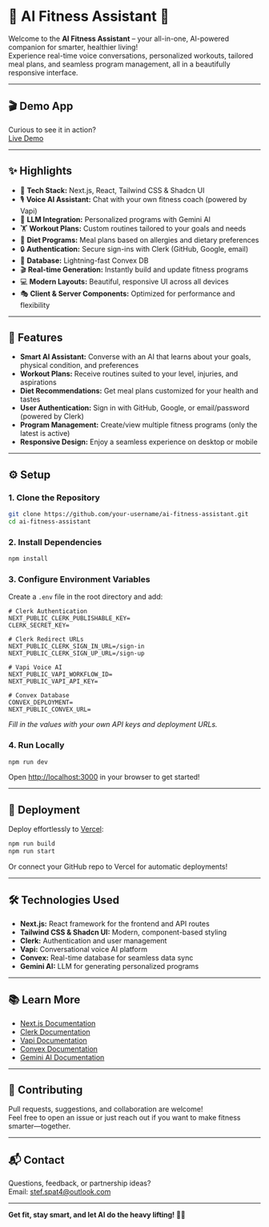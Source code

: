 # 💪 AI Fitness Assistant 🤖

Welcome to the **AI Fitness Assistant** – your all-in-one, AI-powered companion for smarter, healthier living!  
Experience real-time voice conversations, personalized workouts, tailored meal plans, and seamless program management, all in a beautifully responsive interface.

---

## 🎬 Demo App

Curious to see it in action?  
[Live Demo](https://virtu-fit-ai.vercel.app/)

---

## ✨ Highlights

- 🚀 **Tech Stack:** Next.js, React, Tailwind CSS & Shadcn UI
- 🎙️ **Voice AI Assistant:** Chat with your own fitness coach (powered by Vapi)
- 🧠 **LLM Integration:** Personalized programs with Gemini AI
- 🏋️ **Workout Plans:** Custom routines tailored to your goals and needs
- 🥗 **Diet Programs:** Meal plans based on allergies and dietary preferences
- 🔒 **Authentication:** Secure sign-ins with Clerk (GitHub, Google, email)
- 💾 **Database:** Lightning-fast Convex DB
- 🎬 **Real-time Generation:** Instantly build and update fitness programs
- 💻 **Modern Layouts:** Beautiful, responsive UI across all devices
- 🎭 **Client & Server Components:** Optimized for performance and flexibility

---

## 🏅 Features

- **Smart AI Assistant:** Converse with an AI that learns about your goals, physical condition, and preferences
- **Workout Plans:** Receive routines suited to your level, injuries, and aspirations
- **Diet Recommendations:** Get meal plans customized for your health and tastes
- **User Authentication:** Sign in with GitHub, Google, or email/password (powered by Clerk)
- **Program Management:** Create/view multiple fitness programs (only the latest is active)
- **Responsive Design:** Enjoy a seamless experience on desktop or mobile

---

## ⚙️ Setup

### 1. Clone the Repository

```bash
git clone https://github.com/your-username/ai-fitness-assistant.git
cd ai-fitness-assistant
```

### 2. Install Dependencies

```bash
npm install
```

### 3. Configure Environment Variables

Create a `.env` file in the root directory and add:

```env
# Clerk Authentication
NEXT_PUBLIC_CLERK_PUBLISHABLE_KEY=
CLERK_SECRET_KEY=

# Clerk Redirect URLs
NEXT_PUBLIC_CLERK_SIGN_IN_URL=/sign-in
NEXT_PUBLIC_CLERK_SIGN_UP_URL=/sign-up

# Vapi Voice AI
NEXT_PUBLIC_VAPI_WORKFLOW_ID=
NEXT_PUBLIC_VAPI_API_KEY=

# Convex Database
CONVEX_DEPLOYMENT=
NEXT_PUBLIC_CONVEX_URL=
```
*Fill in the values with your own API keys and deployment URLs.*

### 4. Run Locally

```bash
npm run dev
```

Open [http://localhost:3000](http://localhost:3000) in your browser to get started!

---

## 🚀 Deployment

Deploy effortlessly to [Vercel](https://vercel.com):

```bash
npm run build
npm run start
```

Or connect your GitHub repo to Vercel for automatic deployments!

---

## 🛠️ Technologies Used

- **Next.js:** React framework for the frontend and API routes
- **Tailwind CSS & Shadcn UI:** Modern, component-based styling
- **Clerk:** Authentication and user management
- **Vapi:** Conversational voice AI platform
- **Convex:** Real-time database for seamless data sync
- **Gemini AI:** LLM for generating personalized programs

---

## 📚 Learn More

- [Next.js Documentation](https://nextjs.org/docs)
- [Clerk Documentation](https://clerk.com/docs)
- [Vapi Documentation](https://docs.vapi.ai)
- [Convex Documentation](https://docs.convex.dev)
- [Gemini AI Documentation](https://ai.google.dev/gemini-api/docs)

---

## 🤝 Contributing

Pull requests, suggestions, and collaboration are welcome!  
Feel free to open an issue or just reach out if you want to make fitness smarter—together.

---

## 📬 Contact

Questions, feedback, or partnership ideas?  
Email: stef.spat4@outlook.com

---

**Get fit, stay smart, and let AI do the heavy lifting! 💪🤖**
